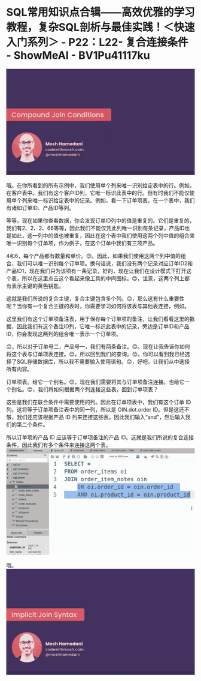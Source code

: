 # SQL常用知识点合辑——高效优雅的学习教程，复杂SQL剖析与最佳实践！＜快速入门系列＞ - P22：L22- 复合连接条件 - ShowMeAI - BV1Pu41117ku

![](img/53c7c09d8eb1f22d1330df77256a9f36_0.png)

哦。在你所看到的所有示例中，我们使用单个列来唯一识别给定表中的行。例如，在客户表中。我们有这个客户ID列，它唯一标识此表中的行。但有时我们不能仅使用单个列来唯一标识给定表中的记录。例如，看一下订单项表。在一个表中，我们有诸如订单ID、产品ID等列。

等等。现在如果你查看数据，你会发现订单ID列中的值是重复的。它们是重复的，我们有2、2、2、66等等，因此我们不能仅凭此列唯一识别每条记录，产品ID也是如此，这一列中的值也被重复，因此在这个表中我们使用这两个列中值的组合来唯一识别每个订单项，作为例子，在这个订单中我们有三项产品。

4和6，每个产品都有数量和单价。😊。因此，如果我们使用这两个列中值的组合，我们可以唯一识别每个订单项。换句话说，我们没有两个记录对应订单ID2和产品ID1，现在我们只为该项有一条记录，好的，现在让我们在设计模式下打开这个表，所以在这里点击这个看起来像工具的中间图标。😊，注意，这两个列上都有表示主键的黄色钥匙。

这就是我们所说的复合主键，复合主键包含多个列。😊，那么这有什么重要性呢？当你有一个复合主键的表时，你需要学习如何将该表与其他表连接，例如。

这里我们有这个订单项备注表，用于保存每个订单项的备注，让我们看看这里的数据，因此我们有这个备注ID列，它唯一标识此表中的记录，旁边是订单ID和产品ID，你会发现这两列的组合唯一表示一个订单项。

😊，所以对于订单号二，产品号一，我们有两条备注。😊。现在让我告诉你如何将这个表与订单项表连接。😊，所以回到我们的查询。😊。你可以看到我已经选择了SQL存储数据库，所以我不需要输入使用语句。😊，好吧，让我们从中选择所有内容。

订单项表。给它一个别名。😊，现在我们需要将其与订单项备注连接。也给它一个别名。😊，我们将如何根据两个列连接这些表，回到订单项表？

这些是我们在联合条件中需要使用的列。因此在订单项表中，我们有这个订单 ID 列。这将等于订单项备注表中的同一列，所以是 OIN.dot.order ID。但是这还不够，我们还应该根据产品 ID 列来连接这些表。因此我们输入“and”，然后输入我们的第二个条件。

所以订单项的产品 ID 应该等于订单项备注的产品 ID。这就是我们所说的复合连接条件，因此我们有多个条件来连接这两个表。![](img/53c7c09d8eb1f22d1330df77256a9f36_2.png)

哦。![](img/53c7c09d8eb1f22d1330df77256a9f36_4.png)

